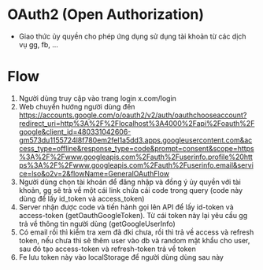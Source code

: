 # OAuth2 (Open Authorization)

- Giao thức ủy quyền cho phép ứng dụng sử dụng tài khoản từ các dịch vụ gg, fb, ...










# Flow

1. Người dùng truy cập vào trang login x.com/login
2. Web chuyển hướng người dùng đến https://accounts.google.com/o/oauth2/v2/auth/oauthchooseaccount?redirect_uri=http%3A%2F%2Flocalhost%3A4000%2Fapi%2Foauth%2Fgoogle&client_id=480331042606-gm573du1155724l8f780em2fel1a5dd3.apps.googleusercontent.com&access_type=offline&response_type=code&prompt=consent&scope=https%3A%2F%2Fwww.googleapis.com%2Fauth%2Fuserinfo.profile%20https%3A%2F%2Fwww.googleapis.com%2Fauth%2Fuserinfo.email&service=lso&o2v=2&flowName=GeneralOAuthFlow
3. Người dùng chọn tài khoản để đăng nhập và đồng ý ủy quyền với tài khoản, gg sẽ trả về một cái link chứa cái code trong query (code này dùng để lấy id_token và access_token)
4. Server nhận được code và tiến hành gọi lên API để lấy id-token và access-token (getOauthGoogleToken). Từ cái token này lại yêu cầu gg trả về thông tin người dùng (getGoogleUserInfo)
5. Có email rồi thì kiểm tra xem đã đki chưa, rồi thì trả về access và refresh token, nếu chưa thì sẽ thêm user vào db và random mật khẩu cho user, sau đó tạo access-token và refresh-token trả về token
8. Fe lưu token này vào localStorage để người dùng dùng sau này

